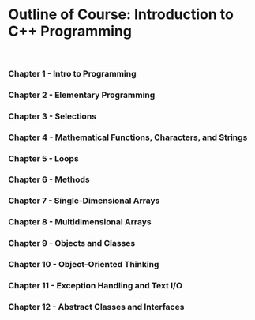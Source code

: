 <h1>Outline of Course: Introduction to C++ Programming</h1><br>
 <h3>Chapter 1 - Intro to Programming</h3> 
 <h3>Chapter 2 - Elementary Programming</h3> 
 <h3>Chapter 3 - Selections</h3> 
 <h3>Chapter 4 - Mathematical Functions, Characters, and Strings</h3> 
 <h3>Chapter 5 - Loops</h3>
 <h3>Chapter 6 - Methods</h3>
 <h3>Chapter 7 - Single-Dimensional Arrays</h3>
 <h3>Chapter 8 - Multidimensional Arrays</h3>
 <h3>Chapter 9 - Objects and Classes</h3>
 <h3>Chapter 10 - Object-Oriented Thinking</h3>
 <h3>Chapter 11 - Exception Handling and Text I/O</h3>
 <h3>Chapter 12 - Abstract Classes and Interfaces</h3>
